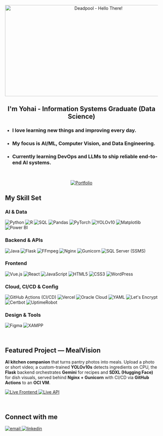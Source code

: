 <div align="center">
<img src="https://media1.tenor.com/m/7ZFzI_xgRAcAAAAd/deadpool-hello-there.gif" align="center" height="300" width="600" alt="Deadpool - Hello There!"/>
</div>

## <div align="center">I'm Yohai - Information Systems Graduate (Data Science)</div>

- ### I love learning new things and improving every day.
- ### My focus is AI/ML, Computer Vision, and Data Engineering.
- ### Currently learning **DevOps** and **LLMs** to ship reliable end-to-end AI systems.

<br/>

<p align="center">
  <a href="https://yohaiabi.github.io/">
    <img alt="Portfolio" src="https://img.shields.io/badge/Visit%20My%20Portfolio-FF542E?style=for-the-badge&logo=githubpages&logoColor=fff" />
  </a>
</p>

## My Skill Set

### AI & Data
<p align="left">
  <img alt="Python" src="https://img.shields.io/badge/Python-3776AB?logo=python&logoColor=fff" />
  <img alt="R" src="https://img.shields.io/badge/R-276DC3?logo=r&logoColor=fff" />
  <img alt="SQL" src="https://img.shields.io/badge/SQL-025E8C" />
  <img alt="Pandas" src="https://img.shields.io/badge/pandas-150458?logo=pandas&logoColor=fff" />
  <img alt="PyTorch" src="https://img.shields.io/badge/PyTorch-EE4C2C?logo=pytorch&logoColor=fff" />
  <img alt="YOLOv10" src="https://img.shields.io/badge/YOLO-v10-6E40C9" />
  <img alt="Matplotlib" src="https://img.shields.io/badge/Matplotlib-11557C" />
  <img alt="Power BI" src="https://img.shields.io/badge/Power%20BI-F2C811?logo=powerbi&logoColor=000" />
</p>

### Backend & APIs
<p align="left">
  <img alt="Java" src="https://img.shields.io/badge/Java-ED8B00?logo=openjdk&logoColor=fff" />
  <img alt="Flask" src="https://img.shields.io/badge/Flask-000?logo=flask&logoColor=fff" />
  <img alt="FFmpeg" src="https://img.shields.io/badge/FFmpeg-007808?logo=ffmpeg&logoColor=fff" />
  <img alt="Nginx" src="https://img.shields.io/badge/Nginx-009639?logo=nginx&logoColor=fff" />
  <img alt="Gunicorn" src="https://img.shields.io/badge/Gunicorn-499848?logo=gunicorn&logoColor=fff" />
  <img alt="SQL Server (SSMS)" src="https://img.shields.io/badge/SQL%20Server%20(SSMS)-CC2927?logo=microsoftsqlserver&logoColor=fff" />
</p>

### Frontend
<p align="left">
  <img alt="Vue.js" src="https://img.shields.io/badge/Vue.js-42b883?logo=vue.js&logoColor=fff" />
  <img alt="React" src="https://img.shields.io/badge/React-61DAFB?logo=react&logoColor=000" />
  <img alt="JavaScript" src="https://img.shields.io/badge/JavaScript-F7DF1E?logo=javascript&logoColor=000" />
  <img alt="HTML5" src="https://img.shields.io/badge/HTML5-E34F26?logo=html5&logoColor=fff" />
  <img alt="CSS3" src="https://img.shields.io/badge/CSS3-1572B6?logo=css3&logoColor=fff" />
  <img alt="WordPress" src="https://img.shields.io/badge/WordPress-21759B?logo=wordpress&logoColor=fff" />
</p>

### Cloud, CI/CD & Config
<p align="left">
  <img alt="GitHub Actions (CI/CD)" src="https://img.shields.io/badge/CI%2FCD-GitHub%20Actions-2088FF?logo=githubactions&logoColor=fff" />
  <img alt="Vercel" src="https://img.shields.io/badge/Vercel-000?logo=vercel&logoColor=fff" />
  <img alt="Oracle Cloud" src="https://img.shields.io/badge/Oracle%20Cloud-F80000?logo=oracle&logoColor=fff" />
  <img alt="YAML" src="https://img.shields.io/badge/YAML-CB171E" />
  <img alt="Let's Encrypt" src="https://img.shields.io/badge/Let%E2%80%99s%20Encrypt-003A70?logo=letsencrypt&logoColor=fff" />
  <img alt="Certbot" src="https://img.shields.io/badge/Certbot-2F2F2F" />
  <img alt="UptimeRobot" src="https://img.shields.io/badge/UptimeRobot-23A55A" />
</p>

### Design & Tools
<p align="left">
  <img alt="Figma" src="https://img.shields.io/badge/Figma-F24E1E?logo=figma&logoColor=fff" />
  <img alt="XAMPP" src="https://img.shields.io/badge/XAMPP-FB7A24?logo=xampp&logoColor=fff" />
</p>

<br/>

## Featured Project — MealVision

**AI kitchen companion** that turns pantry photos into meals. Upload a photo or short video; a custom-trained **YOLOv10s** detects ingredients on CPU, the **Flask** backend orchestrates **Gemini** for recipes and **SDXL (Hugging Face)** for dish visuals, served behind **Nginx + Gunicorn** with CI/CD via **GitHub Actions** to an **OCI VM**.

<p align="left">
  <a href="https://mealvision.vercel.app">
    <img alt="Live Frontend" src="https://img.shields.io/badge/Live%20Frontend-Vercel-000?style=for-the-badge&logo=vercel&logoColor=fff" />
  </a>
  <a href="https://mealvision.duckdns.org">
    <img alt="Live API" src="https://img.shields.io/badge/Live%20API-Oracle%20VM-F80000?style=for-the-badge&logo=oracle&logoColor=fff" />
  </a>
</p>

<br/>

## Connect with me

<a href="mailto:yohai141@gmail.com?subject=Hello&body=I%20would%20like%20to%20contact%20you"> 
  <img src="https://img.shields.io/badge/Email-D14836?style=for-the-badge&logo=gmail&logoColor=white" alt="email" style="margin-bottom: 5px;" />
</a>
<a href="https://www.linkedin.com/in/yohaii/">
  <img src="https://img.shields.io/badge/linkedin-%231E77B5.svg?&style=for-the-badge&logo=linkedin&logoColor=white" alt="linkedin" style="margin-bottom: 5px;" />
</a>
